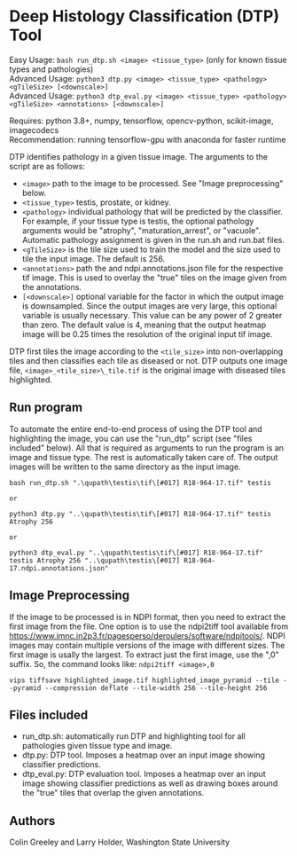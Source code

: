 # Deep Histology Classification (DTP) Tool

Easy Usage: `bash run_dtp.sh <image> <tissue_type>` (only for known tissue types and pathologies)\
Advanced Usage: `python3 dtp.py <image> <tissue_type> <pathology> <gTileSize> [<downscale>]`\
Advanced Usage: `python3 dtp_eval.py <image> <tissue_type> <pathology> <gTileSize> <annotations> [<downscale>]`

Requires: python 3.8+, numpy, tensorflow, opencv-python, scikit-image, imagecodecs\
Recommendation: running tensorflow-gpu with anaconda for faster runtime

DTP identifies pathology in a given tissue image. The arguments to the script
are as follows:
* `<image>` path to the image to be processed. See "Image preprocessing" below.
* `<tissue_type>` testis, prostate, or kidney.
* `<pathology>` individual pathology that will be predicted by the classifier.
  For example, if your tissue type is testis, the optional pathology arguments
  would be "atrophy", "maturation_arrest", or "vacuole". Automatic pathology
  assignment is given in the run.sh and run.bat files.
* `<gTileSize>` is the tile size used to train the model and the size used
   to tile the input image. The default is 256.
* `<annotations>` path the and ndpi.annotations.json file for the respective tif
   image. This is used to overlay the "true" tiles on the image given from the
   annotations.
* `[<downscale>]` optional variable for the factor in which the output image is
  downsampled. Since the output images are very large, this optional variable is
  usually necessary. This value can be any power of 2 greater than zero. The default
  value is 4, meaning that the output heatmap image will be 0.25 times the resolution
  of the original input tif image.

DTP first tiles the image according to the `<tile_size>` into non-overlapping
tiles and then classifies each tile as diseased or not. DTP outputs one image file,
`<image>_<tile_size>\_tile.tif` is the original image with diseased tiles
highlighted.

## Run program

To automate the entire end-to-end process of using the DTP tool and highlighting
the image, you can use the "run_dtp" script (see "files included" below). All that is
required as arguments to run the program is an image and tissue type. The
rest is automatically taken care of. The output images will be written to the
same directory as the input image.

    bash run_dtp.sh ".\qupath\testis\tif\[#017] R18-964-17.tif" testis

    or

    python3 dtp.py "..\qupath\testis\tif\[#017] R18-964-17.tif" testis Atrophy 256

    or

    python3 dtp_eval.py "..\qupath\testis\tif\[#017] R18-964-17.tif" testis Atrophy 256 "..\qupath\testis\[#017] R18-964-17.ndpi.annotations.json"

## Image Preprocessing

If the image to be processed is in NDPI format, then you need to extract the
first image from the file. One option is to use the ndpi2tiff tool available
from <https://www.imnc.in2p3.fr/pagesperso/deroulers/software/ndpitools/>. NDPI
images may contain multiple versions of the image with different sizes. The
first image is usally the largest. To extract just the first image, use the
",0" suffix. So, the command looks like: `ndpi2tiff <image>,0`

    vips tiffsave highlighted_image.tif highlighted_image_pyramid --tile --pyramid --compression deflate --tile-width 256 --tile-height 256

## Files included

* run_dtp.sh: automatically run DTP and highlighting tool for all pathologies
  given tissue type and image.
* dtp.py: DTP tool. Imposes a heatmap over an input image showing
  classifier predictions.
* dtp_eval.py: DTP evaluation tool. Imposes a heatmap over an input image showing
  classifier predictions as well as drawing boxes around the "true" tiles that
  overlap the given annotations.

## Authors

Colin Greeley and Larry Holder, Washington State University

